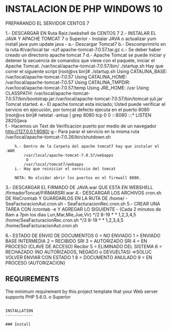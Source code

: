 INSTALACION DE PHP WINDOWS 10
============================

PREPARANDO EL SERVIDOR CENTOS 7

1.- DESCARGAR EN Ruta Raiz:/webshell de CENTOS 7 
2.- INSTALAR EL JAVA Y APACHE TOMCAT 7 o Superior
    - Instalar JAVA o actualizar
        yum install java
        yum update java
    -   a.- Descargar Tomcat7
        b.- Descomprimirlo en la ruta
            #/var/local
            tar -xzf apache-tomcat-7.0.57.tar.gz
        c.- Se deber haber creado un directorio apache tomcat 7
        d.- Apache Tomcat se puede iniciar y detener la secuencia de comandos que viene con el paquete, iniciar el Apache Tomcat.
            /var/local/apache-tomcat-7.0.57/bin/
            ./startup.sh
            Hay que correr el siguiente script
            [root@vs bin]# ./startup.sh
            Using CATALINA_BASE:   /var/local/apache-tomcat-7.0.57
            Using CATALINA_HOME:   /var/local/apache-tomcat-7.0.57
            Using CATALINA_TMPDIR: /var/local/apache-tomcat-7.0.57/temp
            Using JRE_HOME:        /usr
            Using CLASSPATH:       /var/local/apache-tomcat-7.0.57/bin/bootstrap.jar:/var/local/apache-tomcat-7.0.57/bin/tomcat-juli.jar
            Tomcat started.
        e.- El apache tomcat esta iniciado; Usted puede verificar el servicio en ejecución, por tomcat defecto ejecuta en el puerto 8080
            [root@vs bin]# netstat -antup | grep 8080
            tcp        0      0 :::8080                     :::*                        LISTEN      2820/java  
        f.- Hacemos un Text de Verificacion puerto por medio de un navegador
            http://127.0.0.1:8080/
        g.- Para parar el servicio en la misma ruta
            /var/local/apache-tomcat-7.0.26/bin/shutdown.sh

        h.- Dentro de la Carpeta del apache tomcat7 hay que instalar el .WAR
            /var/local/apache-tomcat-7.0.57/webapps
             O
            /var/local/tomcat7/webapps
        i.- Hay que reiniciar el servicio del tomcat

        NOTA: No olvidar abrir los puertos en el firewall 8080.


3.- DESCARGAR EL FIRMADO DE JAVA.war QUE ESTA EN WEBSHELL /firmadorToncat/FIRMARSRI.war
4.- DESCARGAR LOS ARCHIVOS cron.sh DE fileCromtab Y GUARDARLOS EN LA RUTA DE  /home/
    - SeaFacturacionAut.cron.sh
    - SeaFacturacionRec.cron.sh
5.- CREAR UNA TAREA CON /crontab -e Y AGREGAR LO SIGUIENTE
    - (Cada 2 minutos de 8am a 7pm los dias Lun,Mar,Mie,Jue,Vir)
        */2 8-19 * * 1,2,3,4,5 /home/SeaFacturacionRec.cron.sh
        */3 8-19 * * 1,2,3,4,5 /home/SeaFacturacionAut.cron.sh

6.- ESTADO DE ENVIO DE DOCUMENTOS
    0 = NO ENVIADO
    1 = ENVIADO BASE INTERMEDIA
    2 = RECIBIDO SRI 
    3 = AUTORIZADO SRI 
    4 = EN PROCESO (CLAVE DE ACCESO) Recibir
    5 = ELIMINADO DEL SISTEMA
    6 = RECHAZADO (NO AUTORIZADOS, NEGADO o DEVUELTAS) =>SOLUC VOLVER ENVIAR CON ESTADO 1
    8 = DOCUMENTO ANULADO
    9 = EN PROCESO (AUTORIZACION)

REQUIREMENTS
------------

The minimum requirement by this project template that your Web server supports PHP 5.6.0. o Superior

~~~

INSTALLATION
------------

### Install 